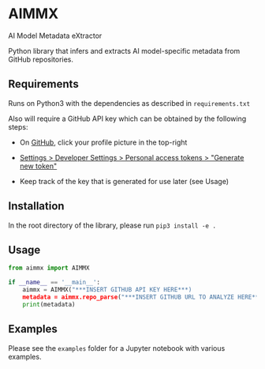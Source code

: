 # AIMMX
AI Model Metadata eXtractor

Python library that infers and extracts AI model-specific metadata from GitHub repositories.

## Requirements

Runs on Python3 with the dependencies as described in `requirements.txt`

Also will require a GitHub API key which can be obtained by the following steps:

* On [GitHub](https://github.com/), click your profile picture in the top-right

* [Settings > Developer Settings > Personal access tokens > "Generate new token"](https://github.com/settings/tokens)

* Keep track of the key that is generated for use later (see Usage)

## Installation

In the root directory of the library, please run `pip3 install -e .`

## Usage

```Python
from aimmx import AIMMX

if __name__ == '__main__':
    aimmx = AIMMX("***INSERT GITHUB API KEY HERE***)
    metadata = aimmx.repo_parse("***INSERT GITHUB URL TO ANALYZE HERE***")
    print(metadata)
```

## Examples

Please see the `examples` folder for a Jupyter notebook with various examples.
